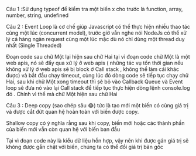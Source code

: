 Câu 1 :Sử dụng typeof để kiểm tra một biến x cho trước là function, array, number, string, undefined

Câu 2 :
Event Loop là cơ chế giúp Javascript có thể thực hiện nhiều thao tác cùng một lúc (concurrent model), trước giờ vẫn nghe nói NodeJs có thể xử lý cả hàng ngàn request cùng một lúc mặc dù nó chỉ dùng một thread duy nhất (Single Threaded)

Đoạn code sau chữ Một lại hiện sau chữ Hai tại vì đoạn code chữ Một là một web apis, nó sẽ đẩy qua xử lý ở web apis ( những tác vụ tốn thời gian nếu không xử lý ở web apis sẽ bị block ở Call stack , không thể làm cái khác được) và bắt đầu chạy timeout, cùng lúc đó dòng code sẽ tiếp tục chạy chữ Hai, sau khi chữ Một xong timeout thì sẽ bỏ vào Callback Queue và Event loop sẽ đưa nó vào lại Call stack để tiếp tục thực hiện dòng lệnh console.log đó . Chính vì thế mà chữ Một hiện sau chữ Hai

<!-- 
setTimeout(function() {
console.log('Một');
}, 0);
function second() {
console.log('Hai');
}
second();
 -->

 Câu 3 :
 Deep copy (sao chép sâu 😂) tức là tạo mới một biến có cùng giá trị và được cắt đứt quan hệ hoàn toàn với biến được copy. 

Shallow copy có ý nghĩa rằng sau khi copy, biến mới hoặc các thành phần của biến mới vẫn còn quan hệ  với biến ban đầu 


Tại vì đoạn code này là kiểu dữ liệu hỗn hợp, vậy nên khi được gán giá trị sẽ không được gắn chặt với biến, chúng ta có thể đổi giá trị bản gốc 

<!-- const macbooks = ['macbook2015', { model: 'macbook2014' }, 'macbook2017'];
const apples = [...macbooks];
apples[0] = 'air';
apples[1].model = 'm1';
console.log(macbooks) // ['macbook2015', { model: 'm1' }, 'macbook2017']
console.log(apples) // ['air', { model: 'm1' }, 'macbook2017'] -->

